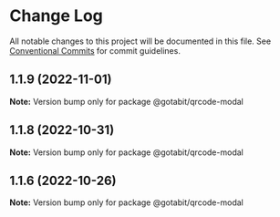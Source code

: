 # Change Log

All notable changes to this project will be documented in this file.
See [Conventional Commits](https://conventionalcommits.org) for commit guidelines.

## 1.1.9 (2022-11-01)

**Note:** Version bump only for package @gotabit/qrcode-modal

## 1.1.8 (2022-10-31)

**Note:** Version bump only for package @gotabit/qrcode-modal

## 1.1.6 (2022-10-26)

**Note:** Version bump only for package @gotabit/qrcode-modal
